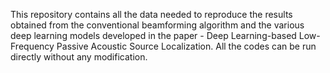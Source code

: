 This repository contains all the data needed to reproduce the results obtained from the conventional beamforming algorithm and the various deep learning models developed in the paper - Deep Learning-based Low-Frequency Passive Acoustic Source Localization. All the codes can be run directly without any modification. 
